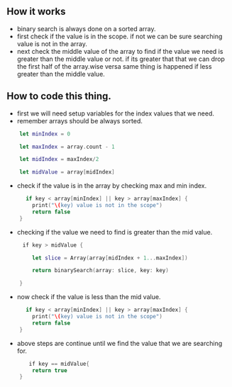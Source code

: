 ## How it works 
- binary search is always done on a sorted array.
- first check if the value is in the scope. if not we can be sure searching value is not in the array.
- next check the middle value of the array to find if the value we need is greater than the middle value or not. if its greater that that we can drop the first half of the array.wise versa same thing is happened if less greater than the middle value.


## How to code this thing.

- first we will need setup variables for the index values that we need. 
- remember arrays should be always sorted.
``` swift
 	let minIndex = 0

    let maxIndex = array.count - 1

    let midIndex = maxIndex/2

    let midValue = array[midIndex]
```
- check if the value is in the array by checking max and min index.
``` swift
 	  if key < array[minIndex] || key > array[maxIndex] {
        print("\(key) value is not in the scope")
        return false
    }
```
- checking if the value we need to find is greater than the mid value.
``` swift
 	 if key > midValue {

        let slice = Array(array[midIndex + 1...maxIndex])

        return binarySearch(array: slice, key: key)

    }
```
- now check if the value is less than the mid value.

``` swift
 	  if key < array[minIndex] || key > array[maxIndex] {
        print("\(key) value is not in the scope")
        return false
    }
```
- above steps are continue until we find the value that we are searching for.
``` swift
 	   if key == midValue{
        return true
    }
```